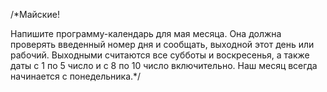 /*Майские!

Напишите программу-календарь для мая месяца. Она должна проверять введенный номер дня и сообщать, 
выходной этот день или рабочий. Выходными считаются все субботы и воскресенья, 
а также даты с 1 по 5 число и с 8 по 10 число включительно. Наш месяц всегда начинается с понедельника.*/